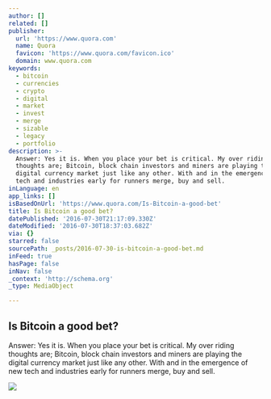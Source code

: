 ```yaml
---
author: []
related: []
publisher:
  url: 'https://www.quora.com'
  name: Quora
  favicon: 'https://www.quora.com/favicon.ico'
  domain: www.quora.com
keywords:
  - bitcoin
  - currencies
  - crypto
  - digital
  - market
  - invest
  - merge
  - sizable
  - legacy
  - portfolio
description: >-
  Answer: Yes it is. When you place your bet is critical. My over riding
  thoughts are; Bitcoin, block chain investors and miners are playing the
  digital currency market just like any other. With and in the emergence of new
  tech and industries early for runners merge, buy and sell.
inLanguage: en
app_links: []
isBasedOnUrl: 'https://www.quora.com/Is-Bitcoin-a-good-bet'
title: Is Bitcoin a good bet?
datePublished: '2016-07-30T21:17:09.330Z'
dateModified: '2016-07-30T18:37:03.682Z'
via: {}
starred: false
sourcePath: _posts/2016-07-30-is-bitcoin-a-good-bet.md
inFeed: true
hasPage: false
inNav: false
_context: 'http://schema.org'
_type: MediaObject

---
```

<article style=""><h1>Is Bitcoin a good bet?</h1><p>Answer: Yes it is. When you place your bet is critical. My over riding thoughts are; Bitcoin, block chain investors and miners are playing the digital currency market just like any other. With and in the emergence of new tech and industries early for runners merge, buy and sell.</p><img src="https://qsf.ec.quoracdn.net/-images.new_grid.fb_share_default.pnge6dde9cfa6e03c43.png" /></article>
